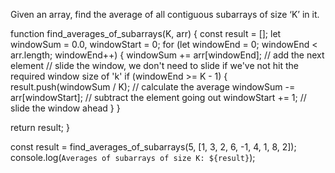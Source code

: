 Given an array, find the average of all contiguous subarrays of size ‘K’ in it.

function find_averages_of_subarrays(K, arr) {
  const result = [];
  let windowSum = 0.0,
    windowStart = 0;
  for (let windowEnd = 0; windowEnd < arr.length; windowEnd++) {
    windowSum += arr[windowEnd]; // add the next element
    // slide the window, we don't need to slide if we've not hit the required window size of 'k'
    if (windowEnd >= K - 1) {
      result.push(windowSum / K); // calculate the average
      windowSum -= arr[windowStart]; // subtract the element going out
      windowStart += 1; // slide the window ahead
    }
  }

  return result;
}


const result = find_averages_of_subarrays(5, [1, 3, 2, 6, -1, 4, 1, 8, 2]);
console.log(`Averages of subarrays of size K: ${result}`);
